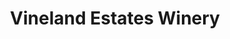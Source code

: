 ---
title: "Vineland Estates Winery"
url: /vineland/vineland-estates-winery-moyer-rd/
shop: Wein
---